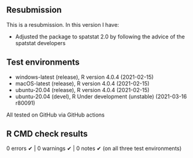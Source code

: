 ## Resubmission

This is a resubmission. In this version I have:

* Adjusted the package to spatstat 2.0 by following the advice of the spatstat developers

## Test environments
* windows-latest (release), R version 4.0.4 (2021-02-15) 
* macOS-latest (release), R version 4.0.4 (2021-02-15) 
* ubuntu-20.04 (release), R version 4.0.4 (2021-02-15)
* ubuntu-20.04 (devel), R Under development (unstable) (2021-03-16 r80091) 

All tested on GitHub via GitHub actions

## R CMD check results

0 errors ✔ | 0 warnings ✔ | 0 notes ✔
(on all three test environments)




